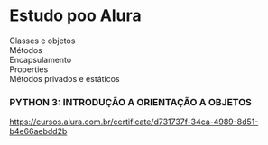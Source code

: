 # Estudo poo Alura
Classes e objetos <br>
Métodos<br>
Encapsulamento<br>
Properties<br>
Métodos privados e estáticos<br>

### PYTHON 3: INTRODUÇÃO A ORIENTAÇÃO A OBJETOS
https://cursos.alura.com.br/certificate/d731737f-34ca-4989-8d51-b4e66aebdd2b
